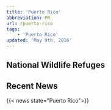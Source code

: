 ```yaml
---
title: 'Puerto Rico'
abbreviation: PR
url: /puerto-rico
tags:
    - 'Puerto Rico'
updated: 'May 9th, 2016'
---
```


## National Wildlife Refuges
<section id="map" class="state-refuges-map"></section>

## Recent News
{{< news state="Puerto Rico">}}

